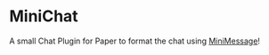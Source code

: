 # MiniChat
A small Chat Plugin for Paper to format the chat using [MiniMessage](https://github.com/KyoriPowered/adventure-text-minimessage)!
